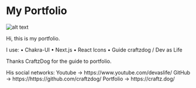 # My Portfolio

![alt text](https://https://github.com/aumsoa/aumso-site/blob/main/public/Head.png)

<p>Hi, this is my portfolio.</p>

<p>I use:
    • Chakra-UI
    • Next.js
    • React Icons
    • Guide craftzdog / Dev as Life
</p>

<p>Thanks CraftzDog for the guide to portfolio.</p>
<P>His social networks: 
     Youtube → https://www.youtube.com/devaslife/
     GitHub → https://https://github.com/craftzdog/
     Portfolio → https://craftz.dog/
</p>